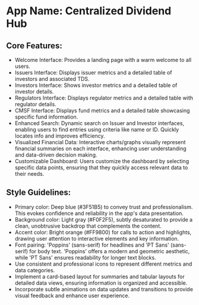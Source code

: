# **App Name**: Centralized Dividend Hub

## Core Features:

- Welcome Interface: Provides a landing page with a warm welcome to all users.
- Issuers Interface: Displays issuer metrics and a detailed table of investors and associated TDS.
- Investors Interface: Shows investor metrics and a detailed table of investor details.
- Regulators Interface: Displays regulator metrics and a detailed table with regulator details.
- CMSF Interface: Displays fund metrics and a detailed table showcasing specific fund information.
- Enhanced Search: Dynamic search on Issuer and Investor interfaces, enabling users to find entries using criteria like name or ID. Quickly locates info and improves efficiency.
- Visualized Financial Data: Interactive charts/graphs visually represent financial summaries on each interface, enhancing user understanding and data-driven decision making.
- Customizable Dashboard: Users customize the dashboard by selecting specific data points, ensuring that they quickly access relevant data to their needs.

## Style Guidelines:

- Primary color: Deep blue (#3F51B5) to convey trust and professionalism. This evokes confidence and reliability in the app's data presentation.
- Background color: Light gray (#F0F2F5), subtly desaturated to provide a clean, unobtrusive backdrop that complements the content.
- Accent color: Bright orange (#FF9800) for calls to action and highlights, drawing user attention to interactive elements and key information.
- Font pairing: 'Poppins' (sans-serif) for headlines and 'PT Sans' (sans-serif) for body text. 'Poppins' offers a modern and geometric aesthetic, while 'PT Sans' ensures readability for longer text blocks.
- Use consistent and professional icons to represent different metrics and data categories.
- Implement a card-based layout for summaries and tabular layouts for detailed data views, ensuring information is organized and accessible.
- Incorporate subtle animations on data updates and transitions to provide visual feedback and enhance user experience.